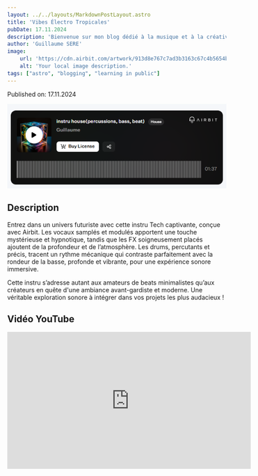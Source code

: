 ```yaml
---
layout: ../../layouts/MarkdownPostLayout.astro
title: 'Vibes Électro Tropicales'
pubDate: 17.11.2024
description: 'Bienvenue sur mon blog dédié à la musique et à la créativité ! Vous y trouverez mes instrumentales réalisées avec le logiciel Airbit.Instru réalisé avec le logiciel [AirBit](https://www.airbit.com) '
author: 'Guillaume SERE'
image:
    url: 'https://cdn.airbit.com/artwork/913d8e767c7ad3b3163c67c4b5654bf3@300x.jpg'
    alt: 'Your local image description.'
tags: ["astro", "blogging", "learning in public"]
---
```


Published on: 17.11.2024

![Image de mon projet](../../images/img1.png)

## Description
Entrez dans un univers futuriste avec cette instru Tech captivante, conçue avec Airbit. Les vocaux samplés et modulés apportent une touche mystérieuse et hypnotique, tandis que les FX soigneusement placés ajoutent de la profondeur et de l’atmosphère. Les drums, percutants et précis, tracent un rythme mécanique qui contraste parfaitement avec la rondeur de la basse, profonde et vibrante, pour une expérience sonore immersive.

Cette instru s’adresse autant aux amateurs de beats minimalistes qu’aux créateurs en quête d'une ambiance avant-gardiste et moderne. Une véritable exploration sonore à intégrer dans vos projets les plus audacieux !

## Vidéo YouTube

<iframe width="560" height="315" src="https://www.youtube.com/embed/BRQ5C0iDhEY?si=R8Ig--3U3m9Y71iW" title="YouTube video player" frameborder="0" allow="accelerometer; autoplay; clipboard-write; encrypted-media; gyroscope; picture-in-picture; web-share" referrerpolicy="strict-origin-when-cross-origin" allowfullscreen></iframe>